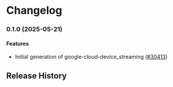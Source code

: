 # Changelog

### 0.1.0 (2025-05-21)

#### Features

* Initial generation of google-cloud-device_streaming ([#30413](https://github.com/googleapis/google-cloud-ruby/issues/30413)) 

## Release History
